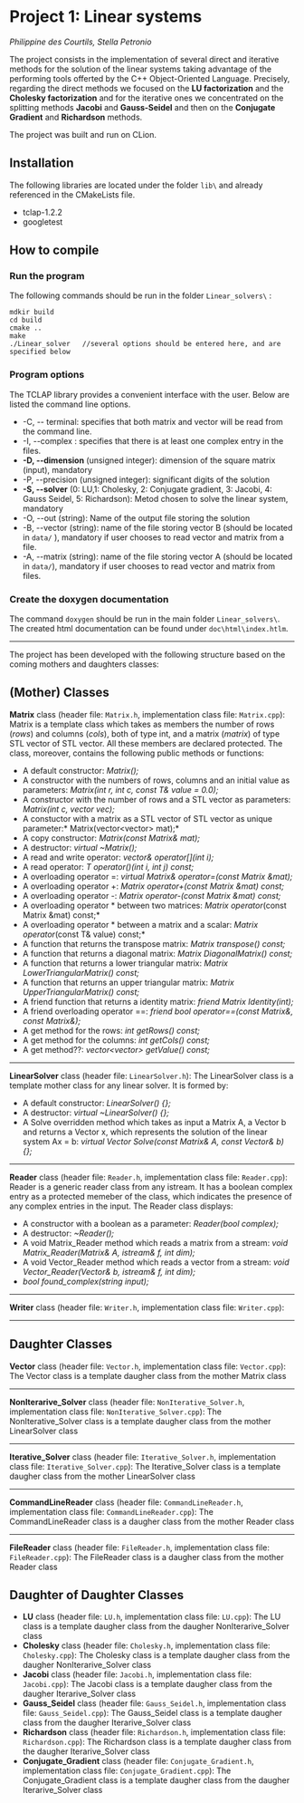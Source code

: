 # Project 1: Linear systems

*Philippine des Courtils, Stella Petronio*

The project consists in the implementation of several direct and iterative methods for the solution of the linear systems taking advantage of the performing tools offerted by the C++ Object-Oriented Language. Precisely, regarding the direct methods we focused on the **LU factorization** and the **Cholesky factorization** and for the iterative ones we concentrated on the splitting methods **Jacobi** and **Gauss-Seidel** and then on the **Conjugate Gradient** and **Richardson** methods.

The project was built and run on CLion. 

## Installation
The following libraries are located under the folder `lib\` and already referenced in the CMakeLists file. 
- tclap-1.2.2
- googletest

## How to compile 

### Run the program
The following commands should be run in the folder `Linear_solvers\` :
```
mdkir build
cd build
cmake ..
make
./Linear_solver   //several options should be entered here, and are specified below
```
### Program options
The TCLAP library provides a convenient interface with the user. Below are listed the command line options.

* -C, -- terminal: specifies that both matrix and vector will be read from the command line.
* -I, --complex : specifies that there is at least one complex entry in the files. 
* **-D, --dimension** (unsigned integer): dimension of the square matrix (input), mandatory
* -P, --precision (unsigned integer): significant digits of the solution
* **-S, --solver** (0: LU,1: Cholesky, 2: Conjugate gradient, 3: Jacobi, 4: Gauss Seidel, 5: Richardson): Metod chosen to solve the linear system, mandatory
* -O, --out (string): Name of the output file storing the solution
* -B, --vector (string): name of the file storing vector B (should be located in `data/` ), mandatory if user chooses to read vector and matrix from a file.
* -A, --matrix (string): name of the file storing vector A (should be located in `data/`), mandatory if user chooses to read vector and matrix from files.


### Create the doxygen documentation
The command `doxygen` should be run in the main folder `Linear_solvers\`. The created html documentation can be found under `doc\html\index.htlm`. 



--- 

The project has been developed with the following structure based on the coming mothers and daughters classes:

## (Mother) Classes
**Matrix** class (header file: `Matrix.h`, implementation class file: `Matrix.cpp`): Matrix is a template class which takes as members the number of rows (*rows*) and columns (*cols*), both of type int, and a matrix (*matrix*) of type STL vector of STL vector. All these members are declared protected.
The class, moreover, contains the following public methods or functions:
- A default constructor: *Matrix();*
- A constructor with the numbers of rows, columns and an initial value as parameters: *Matrix(int r, int c, const T& value = 0.0);*
- A constructor with the number of rows and a STL vector as parameters: *Matrix(int c, vector <T> vec);* 
- A constuctor with a matrix as a STL vector of STL vector as unique parameter:* Matrix(vector<vector<T>> mat);*
- A copy constructor: *Matrix(const Matrix<T>& mat);*
- A destructor: *virtual ~Matrix();* 
- A read and write operator: *vector<T>& operator[](int i);*
- A read operator: *T operator()(int i, int j) const;*
- A overloading operator =: *virtual Matrix<T>& operator=(const Matrix<T> &mat);*
- A overloading operator +: *Matrix<T> operator+(const Matrix<T> &mat) const;*
- A overloading operator -: *Matrix<T> operator-(const Matrix<T> &mat) const;*
- A overloading operator * between two matrices: *Matrix<T> operator*(const Matrix<T> &mat) const;*
- A overloading operator * between a matrix and a scalar: *Matrix<T> operator*(const T& value) const;*
- A function that returns the transpose matrix: *Matrix<T> transpose() const;*
- A function that returns a diagonal matrix: *Matrix<T> DiagonalMatrix() const;*
- A function that returns a lower triangular matrix: *Matrix<T> LowerTriangularMatrix() const;*
- A function that returns an upper triangular matrix: *Matrix<T> UpperTriangularMatrix() const;*
- A friend function that returns a identity matrix: *friend Matrix<R> Identity(int);* 
- A friend overloading operator ==: *friend bool operator==(const Matrix<R>&, const Matrix<R>&);*
- A get method for the rows: *int getRows() const;*
- A get method for the columns: *int getCols() const;*
- A get method??: *vector<vector<T>> getValue() const;*

 
  
--- 

**LinearSolver** class (header file: `LinearSolver.h`): The LinearSolver class is a template mother class for any linear solver. It is formed by:
- A default constructor: *LinearSolver() {};*
- A destructor: *virtual ~LinearSolver() {};*
- A Solve overridden method which takes as input a Matrix A, a Vector b and returns a Vector x, which represents the solution of the linear system Ax = b:  *virtual Vector<T> Solve(const Matrix<T>& A, const Vector<T>& b) {};*

---   

**Reader** class (header file: `Reader.h`, implementation class file: `Reader.cpp`): Reader is a generic reader class from any istream. It has a boolean complex entry as a protected memeber of the class, which indicates the presence of any complex entries in the input. The Reader class displays:
- A constructor with a boolean as a parameter: *Reader(bool complex);*
- A destructor: *~Reader();*
- A void Matrix_Reader method which reads a matrix from a stream: *void Matrix_Reader(Matrix<T>& A, istream& f, int dim);*
- A void Vector_Reader method which reads a vector from a stream: *void Vector_Reader(Vector<T>& b, istream& f, int dim);*
- *bool found_complex(string input);*

--- 

**Writer** class (header file: `Writer.h`, implementation class file: `Writer.cpp`):

--- 
  
## Daughter Classes
**Vector** class (header file: `Vector.h`, implementation class file: `Vector.cpp`): The Vector class is a template daugher class from the mother Matrix class

--- 

**NonIterarive_Solver** class (header file: `NonIterative_Solver.h`, implementation class file: `NonIterative_Solver.cpp`): The NonIterative_Solver class is a template daugher class from the mother LinearSolver class

--- 

**Iterative_Solver** class (header file: `Iterative_Solver.h`, implementation class file: `Iterative_Solver.cpp`):  The Iterative_Solver class is a template daugher class from the mother LinearSolver class

--- 

**CommandLineReader** class (header file: `CommandLineReader.h`, implementation class file: `CommandLineReader.cpp`):  The CommandLineReader class is a daugher class from the mother Reader class

--- 

**FileReader** class (header file: `FileReader.h`, implementation class file: `FileReader.cpp`):  The FileReader class is a daugher class from the mother Reader class

## Daughter of Daughter Classes
* **LU** class (header file: `LU.h`, implementation class file: `LU.cpp`): The LU class is a template daugher class from the daugher NonIterarive_Solver class
* **Cholesky** class (header file: `Cholesky.h`, implementation class file: `Cholesky.cpp`): The Cholesky class is a template daugher class from the daugher NonIterarive_Solver class
* **Jacobi** class (header file: `Jacobi.h`, implementation class file: `Jacobi.cpp`): The Jacobi class is a template daugher class from the daugher Iterarive_Solver class
* **Gauss_Seidel** class (header file: `Gauss_Seidel.h`, implementation class file: `Gauss_Seidel.cpp`): The Gauss_Seidel class is a template daugher class from the daugher Iterarive_Solver class
* **Richardson** class (header file: `Richardson.h`, implementation class file: `Richardson.cpp`): The Richardson class is a template daugher class from the daugher Iterarive_Solver class
* **Conjugate_Gradient** class (header file: `Conjugate_Gradient.h`, implementation class file: `Conjugate_Gradient.cpp`): The Conjugate_Gradient class is a template daugher class from the daugher Iterarive_Solver class








